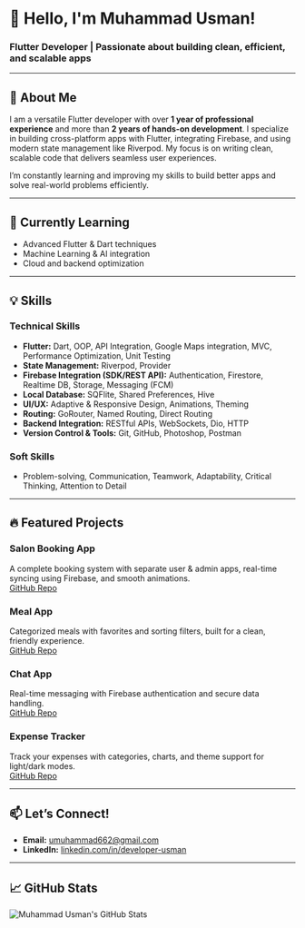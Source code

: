 # 👋 Hello, I'm Muhammad Usman!

### Flutter Developer | Passionate about building clean, efficient, and scalable apps

---

## 🚀 About Me

I am a versatile Flutter developer with over **1 year of professional experience** and more than **2 years of hands-on development**. I specialize in building cross-platform apps with Flutter, integrating Firebase, and using modern state management like Riverpod. My focus is on writing clean, scalable code that delivers seamless user experiences.

I’m constantly learning and improving my skills to build better apps and solve real-world problems efficiently.

---

## 🌱 Currently Learning

- Advanced Flutter & Dart techniques  
- Machine Learning & AI integration  
- Cloud and backend optimization  

---

## 💡 Skills

### Technical Skills
- **Flutter:** Dart, OOP, API Integration, Google Maps integration, MVC, Performance Optimization, Unit Testing  
- **State Management:** Riverpod, Provider  
- **Firebase Integration (SDK/REST API):** Authentication, Firestore, Realtime DB, Storage, Messaging (FCM)  
- **Local Database:** SQFlite, Shared Preferences, Hive  
- **UI/UX:** Adaptive & Responsive Design, Animations, Theming  
- **Routing:** GoRouter, Named Routing, Direct Routing  
- **Backend Integration:** RESTful APIs, WebSockets, Dio, HTTP  
- **Version Control & Tools:** Git, GitHub, Photoshop, Postman  

### Soft Skills
- Problem-solving, Communication, Teamwork, Adaptability, Critical Thinking, Attention to Detail  

---

## 🔥 Featured Projects

### Salon Booking App  
A complete booking system with separate user & admin apps, real-time syncing using Firebase, and smooth animations.  
[GitHub Repo](https://github.com/musmanflutter/Sohna-Salon-App)

### Meal App  
Categorized meals with favorites and sorting filters, built for a clean, friendly experience.  
[GitHub Repo](https://github.com/musmanflutter/meal-app)

### Chat App  
Real-time messaging with Firebase authentication and secure data handling.  
[GitHub Repo](https://github.com/musmanflutter/chat-app)

### Expense Tracker  
Track your expenses with categories, charts, and theme support for light/dark modes.  
[GitHub Repo](https://github.com/musmanflutter/Expanse-Tracker)

---

## 📫 Let’s Connect!

- **Email:** [umuhammad662@gmail.com](mailto:umuhammad662@gmail.com)  
- **LinkedIn:** [linkedin.com/in/developer-usman](https://www.linkedin.com/in/developer-usman)  

---

## 📈 GitHub Stats

![Muhammad Usman's GitHub Stats](https://github-readme-stats.vercel.app/api?username=musmanflutter&show_icons=true&theme=radical)
